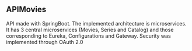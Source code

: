 ## APIMovies

API made with SpringBoot. The implemented architecture is microservices.
It has 3 central microservices (Movies, Series and Catalog) and those corresponding to Eureka, Configurations and Gateway.
Security was implemented through OAuth 2.0
